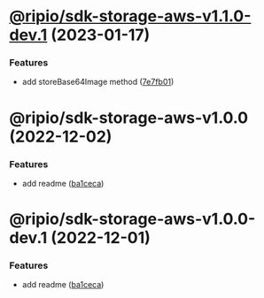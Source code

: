 # [@ripio/sdk-storage-aws-v1.1.0-dev.1](https://github.com/ripio/sdkjs/compare/@ripio/sdk-storage-aws-v1.0.0...@ripio/sdk-storage-aws-v1.1.0-dev.1) (2023-01-17)


### Features

* add storeBase64Image method ([7e7fb01](https://github.com/ripio/sdkjs/commit/7e7fb015e9c8f498c83f9346c63d093356e94ff3))

# @ripio/sdk-storage-aws-v1.0.0 (2022-12-02)


### Features

* add readme ([ba1ceca](https://github.com/ripio/sdkjs/commit/ba1ceca88498d12c51eafc5051b087d20f28623a))

# @ripio/sdk-storage-aws-v1.0.0-dev.1 (2022-12-01)


### Features

* add readme ([ba1ceca](https://github.com/ripio/sdkjs/commit/ba1ceca88498d12c51eafc5051b087d20f28623a))
